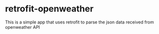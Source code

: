 # retrofit-openweather
This is a simple app that uses retrofit to parse the json data received from openweather API 
